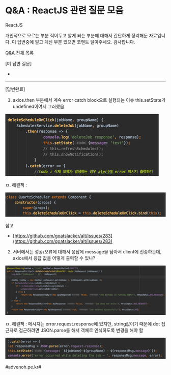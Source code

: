 # Q&A : ReactJS 관련 질문 모음
ReactJS

개인적으로 모르는 부분 적어두고 알게 되는 부분에 대해서 간단하게 정리해둔 자료입니다.
미 답변중에 알고 계신 부분 있으면 코멘트 달아주세요. 감사합니다.

[Q&A 전체 목록](https://blog.advenoh.pe.kr/java/20190320_Q&A_%EA%B0%9C%EB%B0%9C%EA%B4%80%EB%A0%A8_%EC%A7%88%EB%AC%B8_%EB%AA%A8%EC%9D%8C/)

[미 답변 질문]

-

- - - -

[답변완료]

1. axios.then 부분에서 계속 error catch block으로 실행되는 이슈
this.setState가 undefined이여서 그러했음

![](Q&A%20%20ReactJS%20%EA%B4%80%EB%A0%A8%20%EC%A7%88%EB%AC%B8%20%EB%AA%A8%EC%9D%8C/image_1.png)

ㅁ. 해결책 :

![](Q&A%20%20ReactJS%20%EA%B4%80%EB%A0%A8%20%EC%A7%88%EB%AC%B8%20%EB%AA%A8%EC%9D%8C/image_2.png)

참고
* [https://github.com/goatslacker/alt/issues/283](https://github.com/goatslacker/alt/issues/283)

2. 서버에서는 성공/오류에 대해서 응답에 message을 담아서 client에 전송하는데, axios에서 응답 값을 어떻게 출력할 수 있나?

![](Q&A%20%20ReactJS%20%EA%B4%80%EB%A0%A8%20%EC%A7%88%EB%AC%B8%20%EB%AA%A8%EC%9D%8C/image_3.png)

ㅁ. 해결책 : 메시지는 error.request.response에 있지만, string값이기 때문에 dot 접근자로 접근하려면 JSON.parse를 해서 객체로 인식하도록 변경을 해야 함

![](Q&A%20%20ReactJS%20%EA%B4%80%EB%A0%A8%20%EC%A7%88%EB%AC%B8%20%EB%AA%A8%EC%9D%8C/image_4.png)

#advenoh.pe.kr#